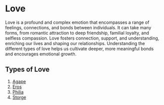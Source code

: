 # Love

Love is a profound and complex emotion that encompasses a range of feelings, connections, and bonds between individuals. It can take many forms, from romantic attraction to deep friendship, familial loyalty, and selfless compassion. Love fosters connection, support, and understanding, enriching our lives and shaping our relationships. Understanding the different types of love helps us cultivate deeper, more meaningful bonds and encourages emotional growth.

## Types of Love

1. [Agape](Agape.md)
2. [Eros](Eros.md)
3. [Philia](Philia.md)
4. [Storge](Storge.md)

